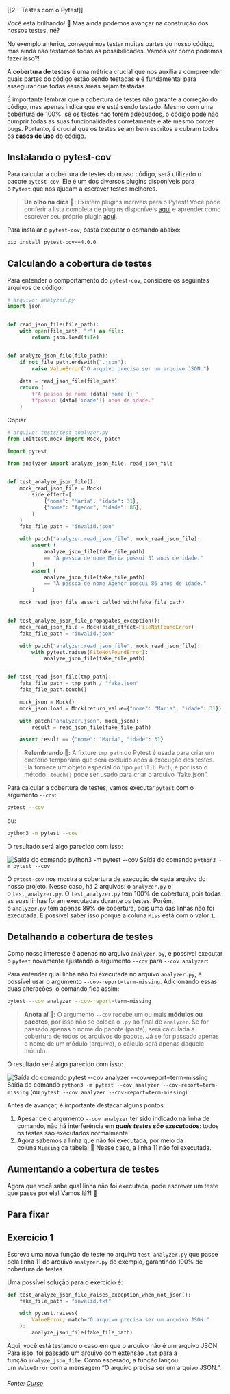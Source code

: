 [[2 - Testes com o Pytest]]

Você está brilhando! 🌟 Mas ainda podemos avançar na construção dos nossos testes, né?

No exemplo anterior, conseguimos testar muitas partes do nosso código, mas ainda não testamos todas as possibilidades. Vamos ver como podemos fazer isso?!

A **cobertura de testes** é uma métrica crucial que nos auxilia a compreender quais partes do código estão sendo testadas e é fundamental para assegurar que todas essas áreas sejam testadas.

É importante lembrar que a cobertura de testes não garante a correção do código, mas apenas indica que ele está sendo testado. Mesmo com uma cobertura de 100%, se os testes não forem adequados, o código pode não cumprir todas as suas funcionalidades corretamente e até mesmo conter bugs. Portanto, é crucial que os testes sejam bem escritos e cubram todos os **casos de uso** do código.

## Instalando o pytest-cov

Para calcular a cobertura de testes do nosso código, será utilizado o pacote `pytest-cov`. Ele é um dos diversos plugins disponíveis para o `Pytest` que nos ajudam a escrever testes melhores.

> **De olho na dica 👀:** Existem plugins incríveis para o Pytest! Você pode conferir a lista completa de plugins disponíveis [aqui](https://docs.pytest.org/en/7.3.x/reference/plugin_list.html) e aprender como escrever seu próprio plugin [aqui](https://docs.pytest.org/en/7.3.x/how-to/writing_plugins.html#writing-plugins).

Para instalar o `pytest-cov`, basta executar o comando abaixo:

```bash
pip install pytest-cov==4.0.0
```

## Calculando a cobertura de testes

Para entender o comportamento do `pytest-cov`, considere os seguintes arquivos de código:

```python
# arquivo: analyzer.py
import json


def read_json_file(file_path):
    with open(file_path, "r") as file:
        return json.load(file)


def analyze_json_file(file_path):
    if not file_path.endswith(".json"):
        raise ValueError("O arquivo precisa ser um arquivo JSON.")
    
    data = read_json_file(file_path)
    return (
        f"A pessoa de nome {data['nome']} "
        f"possui {data['idade']} anos de idade."
    )

```

Copiar

```python
# arquivo: tests/test_analyzer.py
from unittest.mock import Mock, patch

import pytest

from analyzer import analyze_json_file, read_json_file


def test_analyze_json_file():
    mock_read_json_file = Mock(
        side_effect=[
            {"nome": "Maria", "idade": 31},
            {"nome": "Agenor", "idade": 86},
        ]
    )
    fake_file_path = "invalid.json"

    with patch("analyzer.read_json_file", mock_read_json_file):
        assert (
            analyze_json_file(fake_file_path)
            == "A pessoa de nome Maria possui 31 anos de idade."
        )
        assert (
            analyze_json_file(fake_file_path)
            == "A pessoa de nome Agenor possui 86 anos de idade."
        )

    mock_read_json_file.assert_called_with(fake_file_path)


def test_analyze_json_file_propagates_exception():
    mock_read_json_file = Mock(side_effect=FileNotFoundError)
    fake_file_path = "invalid.json"

    with patch("analyzer.read_json_file", mock_read_json_file):
        with pytest.raises(FileNotFoundError):
            analyze_json_file(fake_file_path)


def test_read_json_file(tmp_path):
    fake_file_path = tmp_path / "fake.json"
    fake_file_path.touch()

    mock_json = Mock()
    mock_json.load = Mock(return_value={"nome": "Maria", "idade": 31})

    with patch("analyzer.json", mock_json):
        result = read_json_file(fake_file_path)

    assert result == {"nome": "Maria", "idade": 31}

```

> **Relembrando 🧠:** A fixture `tmp_path` do Pytest é usada para criar um diretório temporário que será excluído após a execução dos testes. Ela fornece um objeto especial do tipo `pathlib.Path`, e por isso o método `.touch()` pode ser usado para criar o arquivo “fake.json”.

Para calcular a cobertura de testes, vamos executar `pytest` com o argumento `--cov`:

```bash
pytest --cov
```

ou:

```bash
python3 -m pytest --cov
```

O resultado será algo parecido com isso:

![Saída do comando `python3 -m pytest --cov`](https://content-assets.betrybe.com/prod/0d956884-61c3-4d1b-bd14-50030e178d6e-Sa%C3%ADda%20do%20comando%20%60python3%20-m%20pytest%20--cov%60.png)
Saída do comando `python3 -m pytest --cov`

O `pytest-cov` nos mostra a cobertura de execução de cada arquivo do nosso projeto. Nesse caso, há 2 arquivos: o `analyzer.py` e o `test_analyzer.py`. O `test_analyzer.py` tem 100% de cobertura, pois todas as suas linhas foram executadas durante os testes. Porém, o `analyzer.py` tem apenas 89% de cobertura, pois uma das linhas não foi executada. É possível saber isso porque a coluna `Miss` está com o valor `1`.

## Detalhando a cobertura de testes

Como nosso interesse é apenas no arquivo `analyzer.py`, é possível executar o `pytest` novamente ajustando o argumento `--cov` para `--cov analyzer`:

Para entender qual linha não foi executada no arquivo `analyzer.py`, é possível usar o argumento `--cov-report=term-missing`. Adicionando essas duas alterações, o comando fica assim:

```bash
pytest --cov analyzer --cov-report=term-missing
```

> **Anota aí 📝:** O argumento `--cov` recebe um ou mais **módulos ou pacotes**, por isso não se coloca o `.py` ao final de `analyzer`. Se for passado apenas o nome do pacote (pasta), será calculada a cobertura de todos os arquivos do pacote. Já se for passado apenas o nome de um módulo (arquivo), o cálculo será apenas daquele módulo.

O resultado será algo parecido com isso:

![Saída do comando `pytest --cov analyzer --cov-report=term-missing`](https://content-assets.betrybe.com/prod/0d956884-61c3-4d1b-bd14-50030e178d6e-Sa%C3%ADda%20do%20comando%20%60pytest%20--cov%20analyzer%20--cov-report=term-missing%60.png)
Saída do comando `python3 -m pytest --cov analyzer --cov-report=term-missing` (ou `pytest --cov analyzer --cov-report=term-missing`)

Antes de avançar, é importante destacar alguns pontos:

1. Apesar de o argumento `--cov analyzer` ter sido indicado na linha de comando, não há interferência em _**quais testes são executados**_: todos os testes são executados normalmente.
2. Agora sabemos a linha que não foi executada, por meio da coluna `Missing` da tabela! 🎉 Nesse caso, a linha 11 não foi executada.

## Aumentando a cobertura de testes

Agora que você sabe qual linha não foi executada, pode escrever um teste que passe por ela! Vamos lá?! 🚀

## Para fixar

## Exercício 1

Escreva uma nova função de teste no arquivo `test_analyzer.py` que passe pela linha 11 do arquivo `analyzer.py` do exemplo, garantindo 100% de cobertura de testes.

Uma possível solução para o exercício é:

```python
def test_analyze_json_file_raises_exception_when_not_json():
    fake_file_path = "invalid.txt"

    with pytest.raises(
        ValueError, match="O arquivo precisa ser um arquivo JSON."
    ):
        analyze_json_file(fake_file_path)
```

Aqui, você está testando o caso em que o arquivo não é um arquivo JSON. Para isso, foi passado um arquivo com extensão `.txt` para a função `analyze_json_file`. Como esperado, a função lançou um `ValueError` com a mensagem “O arquivo precisa ser um arquivo JSON.”.

###### Fonte: [Curse](https://app.betrybe.com/learn/course/5e938f69-6e32-43b3-9685-c936530fd326/module/3d93d491-e3ed-409f-bdb6-3a5dcd11f8d2/section/18498288-db33-45a4-9189-b7a282d99538/day/7a9abd0d-1642-4b80-80c8-4c0dfa8e0470/lesson/901b5b23-0ff3-4ca5-ac03-d88154c0a62d)
